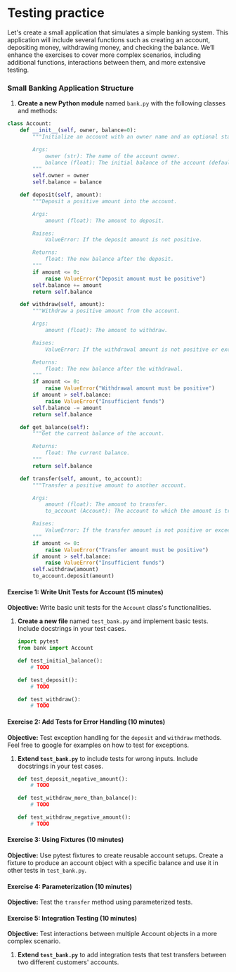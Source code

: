 # Testing practice

Let's create a small application that simulates a simple banking system. This application will include several functions such as creating an account, depositing money, withdrawing money, and checking the balance. We’ll enhance the exercises to cover more complex scenarios, including additional functions, interactions between them, and more extensive testing. 

### Small Banking Application Structure

1. **Create a new Python module** named `bank.py` with the following classes and methods:

```python
class Account:
    def __init__(self, owner, balance=0):
        """Initialize an account with an owner name and an optional starting balance.

        Args:
            owner (str): The name of the account owner.
            balance (float): The initial balance of the account (default is 0).
        """
        self.owner = owner
        self.balance = balance

    def deposit(self, amount):
        """Deposit a positive amount into the account.

        Args:
            amount (float): The amount to deposit.

        Raises:
            ValueError: If the deposit amount is not positive.

        Returns:
            float: The new balance after the deposit.
        """
        if amount <= 0:
            raise ValueError("Deposit amount must be positive")
        self.balance += amount
        return self.balance

    def withdraw(self, amount):
        """Withdraw a positive amount from the account.

        Args:
            amount (float): The amount to withdraw.

        Raises:
            ValueError: If the withdrawal amount is not positive or exceeds the balance.

        Returns:
            float: The new balance after the withdrawal.
        """
        if amount <= 0:
            raise ValueError("Withdrawal amount must be positive")
        if amount > self.balance:
            raise ValueError("Insufficient funds")
        self.balance -= amount
        return self.balance

    def get_balance(self):
        """Get the current balance of the account.

        Returns:
            float: The current balance.
        """
        return self.balance

    def transfer(self, amount, to_account):
        """Transfer a positive amount to another account.

        Args:
            amount (float): The amount to transfer.
            to_account (Account): The account to which the amount is transferred.

        Raises:
            ValueError: If the transfer amount is not positive or exceeds the balance.
        """
        if amount <= 0:
            raise ValueError("Transfer amount must be positive")
        if amount > self.balance:
            raise ValueError("Insufficient funds")
        self.withdraw(amount)
        to_account.deposit(amount)
```

#### Exercise 1: Write Unit Tests for Account (15 minutes)

**Objective:** Write basic unit tests for the `Account` class's functionalities.

1. **Create a new file** named `test_bank.py` and implement basic tests. Include docstrings in your test cases.

   ```python
   import pytest
   from bank import Account

   def test_initial_balance():
       # TODO

   def test_deposit():
       # TODO

   def test_withdraw():
       # TODO
   ```

#### Exercise 2: Add Tests for Error Handling (10 minutes)

**Objective:** Test exception handling for the `deposit` and `withdraw` methods. Feel free to google for examples on how to test for exceptions.

1. **Extend `test_bank.py`** to include tests for wrong inputs. Include docstrings in your test cases.

   ```python
   def test_deposit_negative_amount():
       # TODO

   def test_withdraw_more_than_balance():
       # TODO

   def test_withdraw_negative_amount():
       # TODO
   ```

#### Exercise 3: Using Fixtures (10 minutes)

**Objective:** Use pytest fixtures to create reusable account setups. Create a fixture to produce an account object with a specific balance and use it in other tests in `test_bank.py`.


#### Exercise 4: Parameterization (10 minutes)

**Objective:** Test the `transfer` method using parameterized tests.


#### Exercise 5: Integration Testing (10 minutes)

**Objective:** Test interactions between multiple Account objects in a more complex scenario.

1. **Extend `test_bank.py`** to add integration tests that test transfers between two different customers' accounts.
